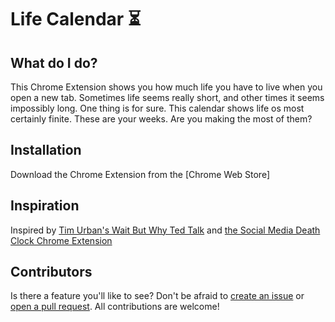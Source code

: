 # Life Calendar ⏳

## What do I do?

This Chrome Extension shows you how much life you have to live when you open a new tab.
Sometimes life seems really short, and other times it seems impossibly long. One thing is for sure. This calendar shows life os most certainly finite. These are your weeks. Are you making the most of them?

## Installation

Download the Chrome Extension from the [Chrome Web Store]

## Inspiration

Inspired by [Tim Urban's Wait But Why Ted Talk](https://www.ted.com/talks/tim_urban_inside_the_mind_of_a_master_procrastinator) and [the Social Media Death Clock Chrome Extension](https://chrome.google.com/webstore/detail/social-media-death-clock/jjmjickedeooblgpimknfghpfffncfhb)

## Contributors

Is there a feature you'll like to see? Don't be afraid to [create an issue](https://github.com/alicelovescake/life-calendar/issues) or [open a pull request](https://github.com/alicelovescake/life-calendar/compare). All contributions are welcome!